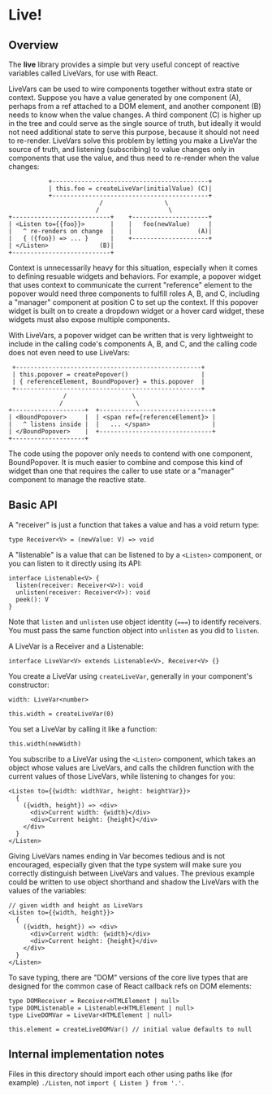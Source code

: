 # Live!

## Overview

The **live** library provides a simple but very useful concept of reactive variables called LiveVars,
for use with React.

LiveVars can be used to wire components together without extra state or context.
Suppose you have a value generated by one component (A), perhaps from a ref attached to
a DOM element, and another component (B) needs to know when the value changes.  A third
component (C) is higher up in the tree and could serve as the single source of truth,
but ideally it would not need additional state to serve this purpose, because it
should not need to re-render.  LiveVars solve this problem by letting you make a LiveVar
the source of truth, and listening (subscribing) to value changes only in components that
use the value, and thus need to re-render when the value changes:

               +-------------------------------------------+
               | this.foo = createLiveVar(initialValue) (C)|
               +-------------------------------------------+
                             /                 \
                            /                   \
    +---------------------------+    +---------------------+
    | <Listen to={{foo}}>       |    |   foo(newValue)     |
    |   ^ re-renders on change  |    |                  (A)|
    |   { ({foo}) => ... }      |    +---------------------+
    | </Listen>              (B)|
    +---------------------------+

Context is unnecessarily heavy for this situation, especially when it comes to
defining resuable widgets and behaviors.  For example, a popover widget that uses context
to communicate the current "reference" element to the popover would need three components
to fulfill roles A, B, and C, including a "manager" component at position C to set up the
context.  If this popover widget is built on to create a dropdown widget or a hover card
widget, these widgets must also expose multiple components.

With LiveVars, a popover widget can be written that is very lightweight to include in the
calling code's components A, B, and C, and the calling code does not even need to use LiveVars:

     +---------------------------------------------------+
     | this.popover = createPopover()                    |
     | { referenceElement, BoundPopover} = this.popover  |
     +---------------------------------------------------+
                   /                  \
                  /                    \
    +--------------------+  +-------------------------------+
    | <BoundPopover>     |  | <span ref={referenceElement}> |
    |   ^ listens inside |  |   ... </span>                 |
    | </BoundPopover>    |  +-------------------------------+
    +--------------------+

The code using the popover only needs to contend with one component, BoundPopover.  It is
much easier to combine and compose this kind of widget than one that requires the caller
to use state or a "manager" component to manage the reactive state.

## Basic API

A "receiver" is just a function that takes a value and has a void return type:

```
type Receiver<V> = (newValue: V) => void
```

A "listenable" is a value that can be listened to by a `<Listen>` component,
or you can listen to it directly using its API:

```
interface Listenable<V> {
  listen(receiver: Receiver<V>): void
  unlisten(receiver: Receiver<V>): void
  peek(): V
}
```

Note that `listen` and `unlisten` use object identity (`===`) to identify receivers.
You must pass the same function object into `unlisten` as you did to `listen`.

A LiveVar is a Receiver and a Listenable:

```
interface LiveVar<V> extends Listenable<V>, Receiver<V> {}
```

You create a LiveVar using `createLiveVar`, generally in your component's constructor:

```
width: LiveVar<number>

this.width = createLiveVar(0)
```

You set a LiveVar by calling it like a function:

```
this.width(newWidth)
```

You subscribe to a LiveVar using the `<Listen>` component, which takes an object
whose values are LiveVars, and calls the children function with the current values
of those LiveVars, while listening to changes for you:

```
<Listen to={{width: widthVar, height: heightVar}}>
  {
    ({width, height}) => <div>
      <div>Current width: {width}</div>
      <div>Current height: {height}</div>
    </div>
  }
</Listen>
```

Giving LiveVars names ending in Var becomes tedious and is not encouraged, especially
given that the type system will make sure you correctly distinguish between LiveVars
and values.  The previous example could be written to use object shorthand and
shadow the LiveVars with the values of the variables:

```
// given width and height as LiveVars
<Listen to={{width, height}}>
  {
    ({width, height}) => <div>
      <div>Current width: {width}</div>
      <div>Current height: {height}</div>
    </div>
  }
</Listen>
```

To save typing, there are "DOM" versions of the core live types that are designed for
the common case of React callback refs on DOM elements:

```
type DOMReceiver = Receiver<HTMLElement | null>
type DOMListenable = Listenable<HTMLElement | null>
type LiveDOMVar = LiveVar<HTMLElement | null>

this.element = createLiveDOMVar() // initial value defaults to null
```

## Internal implementation notes

Files in this directory should import each other using paths like (for example) `./Listen`, not
`import { Listen } from '.'`.
